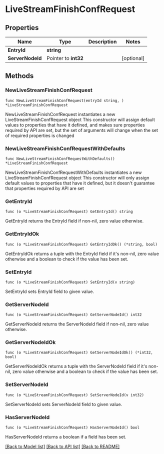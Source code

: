 # LiveStreamFinishConfRequest

## Properties

Name | Type | Description | Notes
------------ | ------------- | ------------- | -------------
**EntryId** | **string** |  | 
**ServerNodeId** | Pointer to **int32** |  | [optional] 

## Methods

### NewLiveStreamFinishConfRequest

`func NewLiveStreamFinishConfRequest(entryId string, ) *LiveStreamFinishConfRequest`

NewLiveStreamFinishConfRequest instantiates a new LiveStreamFinishConfRequest object
This constructor will assign default values to properties that have it defined,
and makes sure properties required by API are set, but the set of arguments
will change when the set of required properties is changed

### NewLiveStreamFinishConfRequestWithDefaults

`func NewLiveStreamFinishConfRequestWithDefaults() *LiveStreamFinishConfRequest`

NewLiveStreamFinishConfRequestWithDefaults instantiates a new LiveStreamFinishConfRequest object
This constructor will only assign default values to properties that have it defined,
but it doesn't guarantee that properties required by API are set

### GetEntryId

`func (o *LiveStreamFinishConfRequest) GetEntryId() string`

GetEntryId returns the EntryId field if non-nil, zero value otherwise.

### GetEntryIdOk

`func (o *LiveStreamFinishConfRequest) GetEntryIdOk() (*string, bool)`

GetEntryIdOk returns a tuple with the EntryId field if it's non-nil, zero value otherwise
and a boolean to check if the value has been set.

### SetEntryId

`func (o *LiveStreamFinishConfRequest) SetEntryId(v string)`

SetEntryId sets EntryId field to given value.


### GetServerNodeId

`func (o *LiveStreamFinishConfRequest) GetServerNodeId() int32`

GetServerNodeId returns the ServerNodeId field if non-nil, zero value otherwise.

### GetServerNodeIdOk

`func (o *LiveStreamFinishConfRequest) GetServerNodeIdOk() (*int32, bool)`

GetServerNodeIdOk returns a tuple with the ServerNodeId field if it's non-nil, zero value otherwise
and a boolean to check if the value has been set.

### SetServerNodeId

`func (o *LiveStreamFinishConfRequest) SetServerNodeId(v int32)`

SetServerNodeId sets ServerNodeId field to given value.

### HasServerNodeId

`func (o *LiveStreamFinishConfRequest) HasServerNodeId() bool`

HasServerNodeId returns a boolean if a field has been set.


[[Back to Model list]](../README.md#documentation-for-models) [[Back to API list]](../README.md#documentation-for-api-endpoints) [[Back to README]](../README.md)



